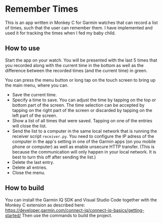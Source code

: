 # Remember Times

This is an app written in Monkey C for Garmin watches that can record a list of times, such that the user can remember them. I have implemented and used it for tracking the times when I fed my baby child.

## How to use

Start the app on your watch. You will be presented with the last 5 times that you recorded along with the current time in the bottom as well as the difference between the recorded times (and the current time) in green.

You can press the menu button or long tap on the touch screen to bring up the main menu, where you can.

 * Save the current time.
 * Specify a time to save. You can adjust the time by tapping on the top or bottom part of the screen. The time selection can be accepted by tapping on the right part of the screen or discarded by tapping on the left part of the screen.
 * Show a list of all times that were saved. Tapping on one of the entries will close the list.
 * Send the list to a computer in the same local network that is running the receiver script `receiver.py`. You need to configure the IP adress of the computer in the app's setting in one of the Garmin apps (on you mobile phone or computer) as well as enable unsecure HTTP transfer. (This is because the communication will only happen in your local network. It is best to turn this off after sending the list.)
  * Delete the last entry.
  * Delete all entries.
  * Close the menu.

## How to build

You can install the Garmin IQ SDK and Visual Studio Code together with the Monkey C extension as described here:
https://developer.garmin.com/connect-iq/connect-iq-basics/getting-started/
Then use the commands to build the project.